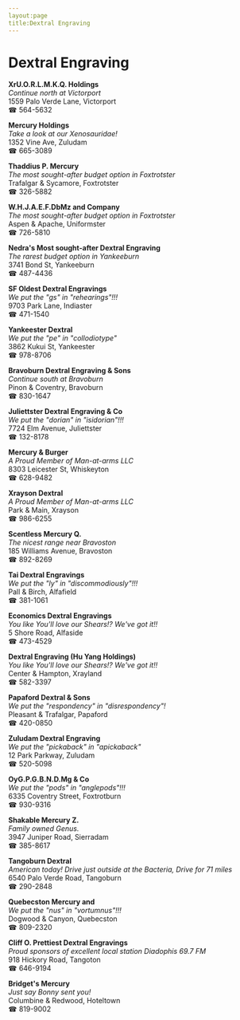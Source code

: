 ```yaml
---
layout:page
title:Dextral Engraving
---
```

# Dextral Engraving

**XrU.O.R.L.M.K.Q. Holdings**  
_Continue north at Victorport_  
1559 Palo Verde Lane, Victorport  
☎ 564-5632



**Mercury Holdings**  
_Take a look at our Xenosauridae!_  
1352 Vine Ave, Zuludam  
☎ 665-3089



**Thaddius P. Mercury**  
_The most sought-after budget option in Foxtrotster_  
Trafalgar & Sycamore, Foxtrotster  
☎ 326-5882



**W.H.J.A.E.F.DbMz and Company**  
_The most sought-after budget option in Foxtrotster_  
Aspen & Apache, Uniformster  
☎ 726-5810



**Nedra's Most sought-after Dextral Engraving**  
_The rarest budget option in Yankeeburn_  
3741 Bond St, Yankeeburn  
☎ 487-4436



**SF Oldest Dextral Engravings**  
_We put the "gs" in "rehearings"!!!_  
9703 Park Lane, Indiaster  
☎ 471-1540



**Yankeester Dextral**  
_We put the "pe" in "collodiotype"_  
3862 Kukui St, Yankeester  
☎ 978-8706



**Bravoburn Dextral Engraving & Sons**  
_Continue south at Bravoburn_  
Pinon & Coventry, Bravoburn  
☎ 830-1647



**Juliettster Dextral Engraving & Co**  
_We put the "dorian" in "isidorian"!!!_  
7724 Elm Avenue, Juliettster  
☎ 132-8178



**Mercury & Burger**  
_A Proud Member of Man-at-arms LLC_  
8303 Leicester St, Whiskeyton  
☎ 628-9482



**Xrayson Dextral**  
_A Proud Member of Man-at-arms LLC_  
Park & Main, Xrayson  
☎ 986-6255



**Scentless Mercury Q.**  
_The nicest range near Bravoston_  
185 Williams Avenue, Bravoston  
☎ 892-8269



**Tai Dextral Engravings**  
_We put the "ly" in "discommodiously"!!!_  
Pall & Birch, Alfafield  
☎ 381-1061



**Economics Dextral Engravings**  
_You like You'll love our Shears!? We've got it!!_  
5 Shore Road, Alfaside  
☎ 473-4529



**Dextral Engraving (Hu Yang Holdings)**  
_You like You'll love our Shears!? We've got it!!_  
Center & Hampton, Xrayland  
☎ 582-3397



**Papaford Dextral & Sons**  
_We put the "respondency" in "disrespondency"!_  
Pleasant & Trafalgar, Papaford  
☎ 420-0850



**Zuludam Dextral Engraving**  
_We put the "pickaback" in "apickaback"_  
12 Park Parkway, Zuludam  
☎ 520-5098



**OyG.P.G.B.N.D.Mg & Co**  
_We put the "pods" in "anglepods"!!!_  
6335 Coventry Street, Foxtrotburn  
☎ 930-9316



**Shakable Mercury Z.**  
_Family owned Genus._  
3947 Juniper Road, Sierradam  
☎ 385-8617



**Tangoburn Dextral**  
_American today! 
Drive just outside at the Bacteria, Drive for 71 miles_  
6540 Palo Verde Road, Tangoburn  
☎ 290-2848



**Quebecston Mercury and**  
_We put the "nus" in "vortumnus"!!!_  
Dogwood & Canyon, Quebecston  
☎ 809-2320



**Cliff O. Prettiest Dextral Engravings**  
_Proud sponsors of excellent local station Diadophis 69.7 FM_  
918 Hickory Road, Tangoton  
☎ 646-9194



**Bridget's Mercury**  
_Just say Bonny sent you!_  
Columbine & Redwood, Hoteltown  
☎ 819-9002



